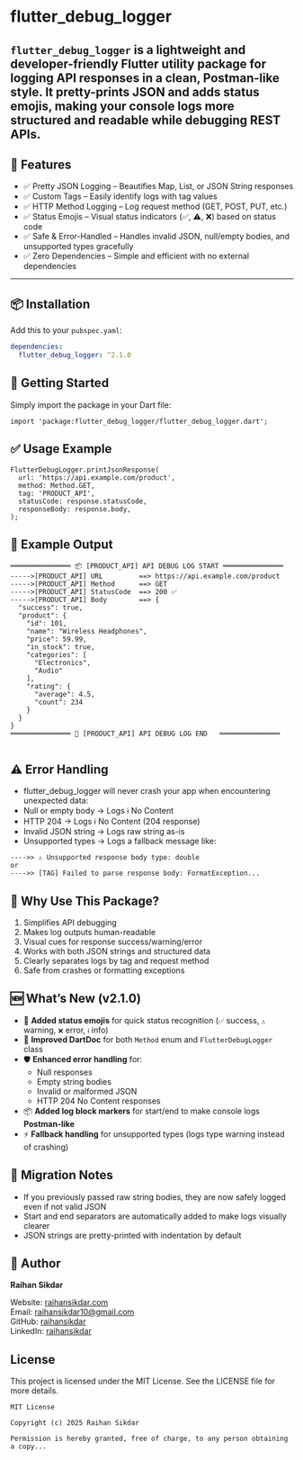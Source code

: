 # flutter_debug_logger

`flutter_debug_logger` is a lightweight and developer-friendly Flutter utility package for logging API responses in a clean, Postman-like style.
It pretty-prints JSON and adds status emojis, making your console logs more structured and readable while debugging REST APIs.
---

## 🚀 Features

- ✅ Pretty JSON Logging – Beautifies Map, List, or JSON String responses
- ✅ Custom Tags – Easily identify logs with tag values
- ✅ HTTP Method Logging – Log request method (GET, POST, PUT, etc.)
- ✅ Status Emojis – Visual status indicators (✅, ⚠️, ❌) based on status code
- ✅ Safe & Error-Handled – Handles invalid JSON, null/empty bodies, and unsupported types gracefully
- ✅ Zero Dependencies – Simple and efficient with no external dependencies

---

## 📦 Installation

Add this to your `pubspec.yaml`:

```yaml
dependencies:
  flutter_debug_logger: ^2.1.0

```

## 🧩 Getting Started
Simply import the package in your Dart file:
```
import 'package:flutter_debug_logger/flutter_debug_logger.dart';

```

## ✅ Usage Example
```
FlutterDebugLogger.printJsonResponse(
  url: 'https://api.example.com/product',
  method: Method.GET,
  tag: 'PRODUCT_API',
  statusCode: response.statusCode,
  responseBody: response.body,
);

```

## 🧪 Example Output

```
═══════════════ 📦 [PRODUCT_API] API DEBUG LOG START ═══════════════
----->[PRODUCT_API] URL         ==> https://api.example.com/product
----->[PRODUCT_API] Method      ==> GET
----->[PRODUCT_API] StatusCode  ==> 200 ✅
----->[PRODUCT_API] Body        ==> {
  "success": true,
  "product": {
    "id": 101,
    "name": "Wireless Headphones",
    "price": 59.99,
    "in_stock": true,
    "categories": [
      "Electronics",
      "Audio"
    ],
    "rating": {
      "average": 4.5,
      "count": 234
    }
  }
}
═══════════════ 🛑 [PRODUCT_API] API DEBUG LOG END   ═══════════════


```

## ⚠️ Error Handling

- flutter_debug_logger will never crash your app when encountering unexpected data:
- Null or empty body → Logs ℹ️ No Content
- HTTP 204 → Logs ℹ️ No Content (204 response)
- Invalid JSON string → Logs raw string as-is
- Unsupported types → Logs a fallback message like:

```
---->> ⚠️ Unsupported response body type: double
or
---->> [TAG] Failed to parse response body: FormatException...

```

## 🧠 Why Use This Package?
1. Simplifies API debugging
2. Makes log outputs human-readable 
3. Visual cues for response success/warning/error
4. Works with both JSON strings and structured data 
5. Clearly separates logs by tag and request method
6. Safe from crashes or formatting exceptions


## 🆕 What’s New (v2.1.0)

- 🎨 **Added status emojis** for quick status recognition (`✅` success, `⚠️` warning, `❌` error, `ℹ️` info)
- 📝 **Improved DartDoc** for both `Method` enum and `FlutterDebugLogger` class
- 🛡 **Enhanced error handling** for:
    - Null responses
    - Empty string bodies
    - Invalid or malformed JSON
    - HTTP 204 No Content responses
- 📦 **Added log block markers** for start/end to make console logs **Postman-like**
- ⚡ **Fallback handling** for unsupported types (logs type warning instead of crashing)


## 🔄 Migration Notes
- If you previously passed raw string bodies, they are now safely logged even if not valid JSON
- Start and end separators are automatically added to make logs visually clearer
- JSON strings are pretty-printed with indentation by default


## 👤 Author

**Raihan Sikdar**  
 
Website: [raihansikdar.com](https://raihansikdar.com)  
Email: raihansikdar10@gmail.com  
GitHub: [raihansikdar](https://github.com/raihansikdar)  
LinkedIn: [raihansikdar](https://www.linkedin.com/in/raihansikdar/)


## License
This project is licensed under the MIT License. See the LICENSE file for more details.

```text
MIT License

Copyright (c) 2025 Raihan Sikdar

Permission is hereby granted, free of charge, to any person obtaining a copy...